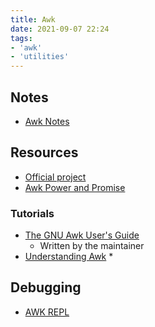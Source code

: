 ```yaml
---
title: Awk
date: 2021-09-07 22:24
tags:
- 'awk'
- 'utilities'
---
```


## Notes

* [Awk Notes](20211005060329-awk-notes.md)

## Resources

* [Official project](https://www.gnu.org/software/gawk/)
* [Awk Power and Promise](https://www.fosslife.org/awk-power-and-promise-40-year-old-language)

### Tutorials

* [The GNU Awk User's Guide](https://www.gnu.org/software/gawk/manual/gawk.html)
  + Written by the maintainer
* [Understanding Awk](https://earthly.dev/blog/awk-examples/) \*

## Debugging 

* [AWK REPL](https://awk.js.org/)
